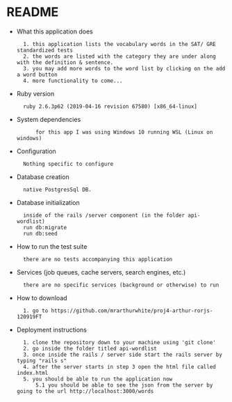 
# README

* What this application does

        1. this application lists the vocabulary words in the SAT/ GRE standardized tests
        2. the words are listed with the category they are under along with the definition & sentence.
        3. you may add more words to the word list by clicking on the add a word button
        4. more functionality to come...

* Ruby version

        ruby 2.6.3p62 (2019-04-16 revision 67580) [x86_64-linux]
* System dependencies

            for this app I was using Windows 10 running WSL (Linux on windows)
            
* Configuration

        Nothing specific to configure

* Database creation

        native PostgresSql DB.

* Database initialization

        inside of the rails /server component (in the folder api-wordlist)
        run db:migrate
        run db:seed

* How to run the test suite

        there are no tests accompanying this application

* Services (job queues, cache servers, search engines, etc.)

        there are no specific services (background or otherwise) to run

* How to download

        1. go to https://github.com/mrarthurwhite/proj4-arthur-rorjs-120919FT
    
* Deployment instructions
    
        1. clone the repository down to your machine using 'git clone'
        2. go inside the folder titled api-wordlist
        3. once inside the rails / server side start the rails server by typing "rails s"
        4. after the server starts in step 3 open the html file called index.html
        5. you should be able to run the application now
            5.1 you should be able to see the json from the server by going to the url http://localhost:3000/words